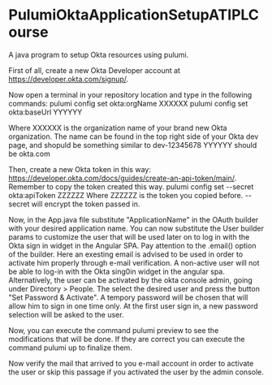 # PulumiOktaApplicationSetupATIPLCourse
A java program to setup Okta resources using pulumi.

First of all, create a new Okta Developer account at https://developer.okta.com/signup/.

Now open a terminal in your repository location and type in the following commands:
pulumi config set okta:orgName XXXXXX
pulumi config set okta:baseUrl YYYYYY


Where XXXXXX is the organization name of your brand new Okta organization. The name can be found in the top right side of your Okta dev page, and shopuld be something similar to dev-12345678
YYYYYY should be okta.com

Then, create a new Okta token in this way: https://developer.okta.com/docs/guides/create-an-api-token/main/. Remember to copy the token created this way.
pulumi config set --secret okta:apiToken ZZZZZZ
Where ZZZZZZ is the token you copied before. --secret will encrypt the token passed in.

Now, in the App.java file substitute "ApplicationName" in the OAuth builder with your desired application name.
You can now substitute the User builder params to customize the user that will be used later on to log in with the Okta sign in widget in the Angular SPA. Pay attention to the .email() option of the builder. Here an exesting email is advised to be used in order to activate him properly through e-mail verification. A non-active user will not be able to log-in with the Okta sing0in widget in the angular spa.
Alternatively, the user can be activated by the okta console admin, going under Directory > People. The select the desired user and press the button "Set Password & Activate". A tempory password will be chosen that will allow him to sign in one time only. At the first user sign in, a new password selection will be asked to the user.

Now, you can execute the command pulumi preview to see the modifications that will be done. If they are correct you can execute the command pulumi up to finalize them.

Now verify the mail that arrived to you e-mail account in order to activate the user or skip this passage if you activated the user by the admin console.
